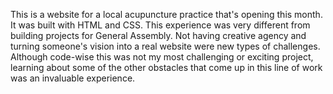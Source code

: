 This is a website for a local acupuncture practice that's opening this month. It was built 
with HTML and CSS. This experience was very different from building projects for General Assembly. Not having creative agency and turning someone's vision into a real website were new types of challenges. Although code-wise this was not my most challenging or exciting project, learning about some of the other obstacles that come up in this line of work was an invaluable experience.